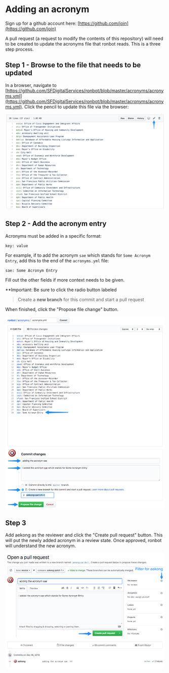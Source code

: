 # Adding an acronym
Sign up for a github account here: [https://github.com/join](https://github.com/join)

A pull request (a request to modify the contents of this repository) will need to be created to update the acronyms file that ronbot reads.  This is a three step process.

## Step 1 - Browse to the file that needs to be updated
In a browser, navigate to [https://github.com/SFDigitalServices/ronbot/blob/master/acronyms/acronyms.yml](https://github.com/SFDigitalServices/ronbot/blob/master/acronyms/acronyms.yml).  Click the pencil to update this file via the browser:

![add-acronym-step-1.png](./add-acronym-step-1.png)

## Step 2 - Add the acronym entry
Acronyms must be added in a specific format:

```
key: value
```

For example, if to add the acronym `sae` which stands for `Some Acronym Entry`, add this to the end of the `acronyms.yml` file:

```
sae: Some Acronym Entry
```

Fill out the other fields if more context needs to be given.

**Important: Be sure to click the radio button labeled

> Create a **new branch** for this commit and start a pull request

When finished, click the "Propose file change" button.

![add-acronym-step-2.png](./add-acronym-step-2.png)

## Step 3
Add aekong as the reviewer and click the "Create pull request" button.  This will put the newly added acronym in a review state.  Once approved, ronbot will understand the new acronym.

![add-acronym-step-3.png](./add-acronym-step-3.png)
